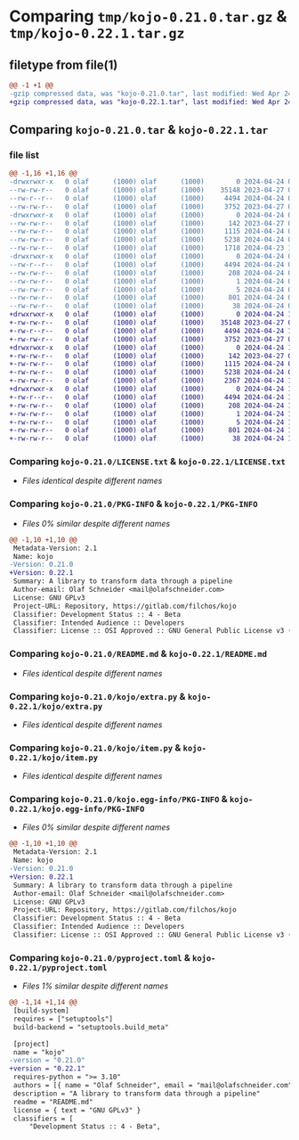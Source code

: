 # Comparing `tmp/kojo-0.21.0.tar.gz` & `tmp/kojo-0.22.1.tar.gz`

## filetype from file(1)

```diff
@@ -1 +1 @@
-gzip compressed data, was "kojo-0.21.0.tar", last modified: Wed Apr 24 07:41:18 2024, max compression
+gzip compressed data, was "kojo-0.22.1.tar", last modified: Wed Apr 24 12:33:19 2024, max compression
```

## Comparing `kojo-0.21.0.tar` & `kojo-0.22.1.tar`

### file list

```diff
@@ -1,16 +1,16 @@
-drwxrwxr-x   0 olaf      (1000) olaf      (1000)        0 2024-04-24 07:41:18.751580 kojo-0.21.0/
--rw-rw-r--   0 olaf      (1000) olaf      (1000)    35148 2023-04-27 08:31:58.000000 kojo-0.21.0/LICENSE.txt
--rw-r--r--   0 olaf      (1000) olaf      (1000)     4494 2024-04-24 07:41:18.751580 kojo-0.21.0/PKG-INFO
--rw-rw-r--   0 olaf      (1000) olaf      (1000)     3752 2023-04-27 09:07:15.000000 kojo-0.21.0/README.md
-drwxrwxr-x   0 olaf      (1000) olaf      (1000)        0 2024-04-24 07:41:18.751580 kojo-0.21.0/kojo/
--rw-rw-r--   0 olaf      (1000) olaf      (1000)      142 2023-04-27 08:51:59.000000 kojo-0.21.0/kojo/__init__.py
--rw-rw-r--   0 olaf      (1000) olaf      (1000)     1115 2024-04-24 05:46:05.000000 kojo-0.21.0/kojo/extra.py
--rw-rw-r--   0 olaf      (1000) olaf      (1000)     5238 2024-04-24 07:18:15.000000 kojo-0.21.0/kojo/item.py
--rw-rw-r--   0 olaf      (1000) olaf      (1000)     1718 2024-04-23 12:07:56.000000 kojo-0.21.0/kojo/process.py
-drwxrwxr-x   0 olaf      (1000) olaf      (1000)        0 2024-04-24 07:41:18.751580 kojo-0.21.0/kojo.egg-info/
--rw-r--r--   0 olaf      (1000) olaf      (1000)     4494 2024-04-24 07:41:18.000000 kojo-0.21.0/kojo.egg-info/PKG-INFO
--rw-rw-r--   0 olaf      (1000) olaf      (1000)      208 2024-04-24 07:41:18.000000 kojo-0.21.0/kojo.egg-info/SOURCES.txt
--rw-rw-r--   0 olaf      (1000) olaf      (1000)        1 2024-04-24 07:41:18.000000 kojo-0.21.0/kojo.egg-info/dependency_links.txt
--rw-rw-r--   0 olaf      (1000) olaf      (1000)        5 2024-04-24 07:41:18.000000 kojo-0.21.0/kojo.egg-info/top_level.txt
--rw-rw-r--   0 olaf      (1000) olaf      (1000)      801 2024-04-24 06:06:46.000000 kojo-0.21.0/pyproject.toml
--rw-rw-r--   0 olaf      (1000) olaf      (1000)       38 2024-04-24 07:41:18.751580 kojo-0.21.0/setup.cfg
+drwxrwxr-x   0 olaf      (1000) olaf      (1000)        0 2024-04-24 12:33:19.926066 kojo-0.22.1/
+-rw-rw-r--   0 olaf      (1000) olaf      (1000)    35148 2023-04-27 08:31:58.000000 kojo-0.22.1/LICENSE.txt
+-rw-r--r--   0 olaf      (1000) olaf      (1000)     4494 2024-04-24 12:33:19.926066 kojo-0.22.1/PKG-INFO
+-rw-rw-r--   0 olaf      (1000) olaf      (1000)     3752 2023-04-27 09:07:15.000000 kojo-0.22.1/README.md
+drwxrwxr-x   0 olaf      (1000) olaf      (1000)        0 2024-04-24 12:33:19.926066 kojo-0.22.1/kojo/
+-rw-rw-r--   0 olaf      (1000) olaf      (1000)      142 2023-04-27 08:51:59.000000 kojo-0.22.1/kojo/__init__.py
+-rw-rw-r--   0 olaf      (1000) olaf      (1000)     1115 2024-04-24 05:46:05.000000 kojo-0.22.1/kojo/extra.py
+-rw-rw-r--   0 olaf      (1000) olaf      (1000)     5238 2024-04-24 07:18:15.000000 kojo-0.22.1/kojo/item.py
+-rw-rw-r--   0 olaf      (1000) olaf      (1000)     2367 2024-04-24 12:28:53.000000 kojo-0.22.1/kojo/process.py
+drwxrwxr-x   0 olaf      (1000) olaf      (1000)        0 2024-04-24 12:33:19.926066 kojo-0.22.1/kojo.egg-info/
+-rw-r--r--   0 olaf      (1000) olaf      (1000)     4494 2024-04-24 12:33:19.000000 kojo-0.22.1/kojo.egg-info/PKG-INFO
+-rw-rw-r--   0 olaf      (1000) olaf      (1000)      208 2024-04-24 12:33:19.000000 kojo-0.22.1/kojo.egg-info/SOURCES.txt
+-rw-rw-r--   0 olaf      (1000) olaf      (1000)        1 2024-04-24 12:33:19.000000 kojo-0.22.1/kojo.egg-info/dependency_links.txt
+-rw-rw-r--   0 olaf      (1000) olaf      (1000)        5 2024-04-24 12:33:19.000000 kojo-0.22.1/kojo.egg-info/top_level.txt
+-rw-rw-r--   0 olaf      (1000) olaf      (1000)      801 2024-04-24 12:29:19.000000 kojo-0.22.1/pyproject.toml
+-rw-rw-r--   0 olaf      (1000) olaf      (1000)       38 2024-04-24 12:33:19.926066 kojo-0.22.1/setup.cfg
```

### Comparing `kojo-0.21.0/LICENSE.txt` & `kojo-0.22.1/LICENSE.txt`

 * *Files identical despite different names*

### Comparing `kojo-0.21.0/PKG-INFO` & `kojo-0.22.1/PKG-INFO`

 * *Files 0% similar despite different names*

```diff
@@ -1,10 +1,10 @@
 Metadata-Version: 2.1
 Name: kojo
-Version: 0.21.0
+Version: 0.22.1
 Summary: A library to transform data through a pipeline
 Author-email: Olaf Schneider <mail@olafschneider.com>
 License: GNU GPLv3
 Project-URL: Repository, https://gitlab.com/filchos/kojo
 Classifier: Development Status :: 4 - Beta
 Classifier: Intended Audience :: Developers
 Classifier: License :: OSI Approved :: GNU General Public License v3 (GPLv3)
```

### Comparing `kojo-0.21.0/README.md` & `kojo-0.22.1/README.md`

 * *Files identical despite different names*

### Comparing `kojo-0.21.0/kojo/extra.py` & `kojo-0.22.1/kojo/extra.py`

 * *Files identical despite different names*

### Comparing `kojo-0.21.0/kojo/item.py` & `kojo-0.22.1/kojo/item.py`

 * *Files identical despite different names*

### Comparing `kojo-0.21.0/kojo.egg-info/PKG-INFO` & `kojo-0.22.1/kojo.egg-info/PKG-INFO`

 * *Files 0% similar despite different names*

```diff
@@ -1,10 +1,10 @@
 Metadata-Version: 2.1
 Name: kojo
-Version: 0.21.0
+Version: 0.22.1
 Summary: A library to transform data through a pipeline
 Author-email: Olaf Schneider <mail@olafschneider.com>
 License: GNU GPLv3
 Project-URL: Repository, https://gitlab.com/filchos/kojo
 Classifier: Development Status :: 4 - Beta
 Classifier: Intended Audience :: Developers
 Classifier: License :: OSI Approved :: GNU General Public License v3 (GPLv3)
```

### Comparing `kojo-0.21.0/pyproject.toml` & `kojo-0.22.1/pyproject.toml`

 * *Files 1% similar despite different names*

```diff
@@ -1,14 +1,14 @@
 [build-system]
 requires = ["setuptools"]
 build-backend = "setuptools.build_meta"
 
 [project]
 name = "kojo"
-version = "0.21.0"
+version = "0.22.1"
 requires-python = ">= 3.10"
 authors = [{ name = "Olaf Schneider", email = "mail@olafschneider.com" }]
 description = "A library to transform data through a pipeline"
 readme = "README.md"
 license = { text = "GNU GPLv3" }
 classifiers = [
     "Development Status :: 4 - Beta",
```

